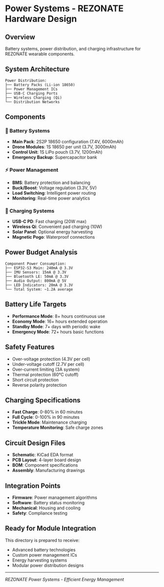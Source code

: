 # Power Systems - REZONATE Hardware Design

## Overview
Battery systems, power distribution, and charging infrastructure for REZONATE wearable components.

## System Architecture
```
Power Distribution:
├── Battery Packs (Li-ion 18650)
├── Power Management ICs
├── USB-C Charging Ports
├── Wireless Charging (Qi)
└── Distribution Networks
```

## Components

### 🔋 Battery Systems
- **Main Pack**: 2S2P 18650 configuration (7.4V, 6000mAh)
- **Drone Modules**: 1S 18650 per unit (3.7V, 3000mAh)
- **Control Unit**: 1S LiPo pouch (3.7V, 1200mAh)
- **Emergency Backup**: Supercapacitor bank

### ⚡ Power Management
- **BMS**: Battery protection and balancing
- **Buck/Boost**: Voltage regulation (3.3V, 5V)
- **Load Switching**: Intelligent power routing
- **Monitoring**: Real-time power analytics

### 🔌 Charging Systems
- **USB-C PD**: Fast charging (20W max)
- **Wireless Qi**: Convenient pad charging (10W)
- **Solar Panel**: Optional energy harvesting
- **Magnetic Pogo**: Waterproof connections

## Power Budget Analysis
```
Component Power Consumption:
├── ESP32-S3 Main: 240mA @ 3.3V
├── IMU Sensors: 15mA @ 3.3V
├── Bluetooth LE: 50mA @ 3.3V
├── Audio Output: 800mA @ 5V
├── LED Indicators: 20mA @ 3.3V
└── Total System: ~1.2A average
```

## Battery Life Targets
- **Performance Mode**: 8+ hours continuous use
- **Economy Mode**: 16+ hours extended operation
- **Standby Mode**: 7+ days with periodic wake
- **Emergency Mode**: 72+ hours basic functions

## Safety Features
- Over-voltage protection (4.3V per cell)
- Under-voltage cutoff (2.7V per cell) 
- Over-current limiting (3A system)
- Thermal protection (60°C cutoff)
- Short circuit protection
- Reverse polarity protection

## Charging Specifications
- **Fast Charge**: 0-80% in 60 minutes
- **Full Cycle**: 0-100% in 90 minutes
- **Trickle Mode**: Maintenance charging
- **Temperature Monitoring**: Safe charge zones

## Circuit Design Files
- **Schematic**: KiCad EDA format
- **PCB Layout**: 4-layer board design
- **BOM**: Component specifications
- **Assembly**: Manufacturing drawings

## Integration Points
- **Firmware**: Power management algorithms
- **Software**: Battery status monitoring
- **Mechanical**: Housing and cooling
- **Safety**: Compliance testing

## Ready for Module Integration
This directory is prepared to receive:
- Advanced battery technologies
- Custom power management ICs
- Energy harvesting systems
- Modular power distribution designs

---
*REZONATE Power Systems - Efficient Energy Management*